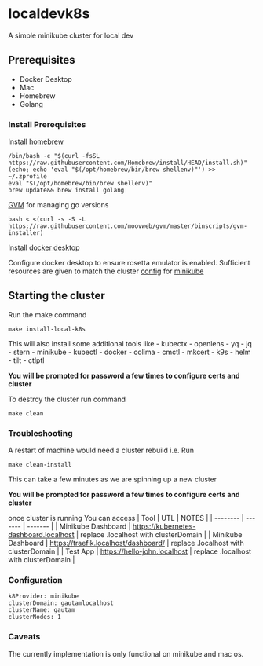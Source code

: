 # localdevk8s
A simple minikube cluster for local dev

## Prerequisites
 - Docker Desktop
 - Mac
 - Homebrew
 - Golang
### Install Prerequisites

Install [homebrew](https://brew.sh/)

```agsl
/bin/bash -c "$(curl -fsSL https://raw.githubusercontent.com/Homebrew/install/HEAD/install.sh)"
(echo; echo 'eval "$(/opt/homebrew/bin/brew shellenv)"') >> ~/.zprofile
eval "$(/opt/homebrew/bin/brew shellenv)"
brew update&& brew install golang
```
[GVM](https://github.com/moovweb/gvm) for managing go versions

```agsl
bash < <(curl -s -S -L https://raw.githubusercontent.com/moovweb/gvm/master/binscripts/gvm-installer)
```

Install [docker desktop](https://docs.docker.com/desktop/install/mac-install/)

Configure docker desktop to ensure rosetta emulator is enabled. Sufficient resources are given to match the cluster [config](./config.yaml) for [minikube](https://minikube.sigs.k8s.io/docs/start/)

## Starting the cluster
Run the make command
```agsl
make install-local-k8s
```
This will also install some additional tools like 
    - kubectx
    - openlens
    - yq
    - jq
    - stern
    - minikube
    - kubectl
    - docker
    - colima
    - cmctl
    - mkcert
    - k9s
    - helm
    - tilt
    - ctlptl

**You will be prompted for password a few times to configure certs and cluster**

To destroy the cluster run command
```agsl
make clean
```

### Troubleshooting
A restart of machine would need a cluster rebuild i.e.
Run
```agsl
make clean-install
```
This can take a few minutes as we are spinning up a new cluster

**You will be prompted for password a few times to configure certs and cluster**

once cluster is running
You can access
| Tool    | UTL | NOTES |
| -------- | ------- | ------- |
| Minikube Dashboard  | https://kubernetes-dashboard.localhost    |  replace .localhost with clusterDomain |
| Minikube Dashboard  | https://traefik.localhost/dashboard/    |  replace .localhost with clusterDomain |
| Test App    | https://hello-john.localhost   | replace .localhost with clusterDomain |

### Configuration
```agsl
k8Provider: minikube
clusterDomain: gautamlocalhost
clusterName: gautam
clusterNodes: 1
```

### Caveats
The currently implementation is only functional on minikube and mac os.